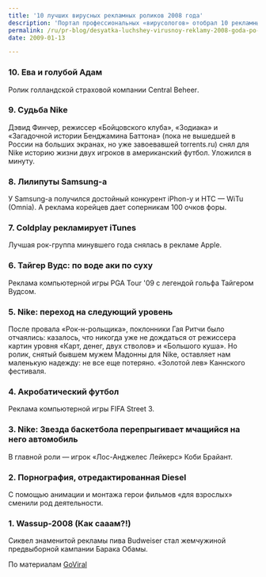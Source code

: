 ```yaml
---
title: '10 лучших вирусных рекламных роликов 2008 года'
description: 'Портал профессиональных «вирусологов» отобрал 10 рекламных роликов прошлого года, распространяемых зрителями-добровольцами. В список вошли ролики, сумевшие в кратчайшие сроки собрать миллионные аудитории на YouTube.'
permalink: /ru/pr-blog/desyatka-luchshey-virusnoy-reklamy-2008-goda-po-versii-goviral
date: 2009-01-13

---
```


<h3>10. Ева и голубой Адам</h3>
<p>Ролик голландской страховой компании <span lang="EN-GB" xml:lang="EN-GB">Central Beheer</span>.</p>
<p><script type="text/javascript">

AC_AX_RunContent( 'width','425','height','344','src','http://www.youtube.com/v/xVYn5drS6H8','type','application/x-shockwave-flash','allowscriptaccess','always','allowfullscreen','true','movie','http://www.youtube.com/v/xVYn5drS6H8','wmode','transparent' ); //end AC code

</script></p>
<noscript>
<p><object type="application/x-shockwave-flash" data="http://www.youtube.com/v/xVYn5drS6H8" width="425" height="344"><param name="movie" value="http://www.youtube.com/v/xVYn5drS6H8"><param name="wmode" value="transparent"></object></p>
</noscript>

<h3>9. Судьба Nike</h3>
<p>Дэвид Финчер, режиссер «Бойцовского клуба», «Зодиака» и «Загадочной истории Бенджамина Баттона» (пока не вышедшей в России на больших экранах, но уже завоевавшей torrents.ru) снял для Nike историю жизни двух игроков в американский футбол. Уложился в минуту.</p>
<p><script type="text/javascript">

AC_AX_RunContent( 'width','425','height','344','src','http://www.youtube.com/v/jlXRengzZoc','type','application/x-shockwave-flash','allowscriptaccess','always','allowfullscreen','true','movie','http://www.youtube.com/v/jlXRengzZoc','wmode','transparent' ); //end AC code

</script></p>
<noscript>
<p><object type="application/x-shockwave-flash" data="http://www.youtube.com/v/jlXRengzZoc" width="425" height="344"><param name="movie" value="http://www.youtube.com/v/jlXRengzZoc"><param name="wmode" value="transparent"></object></p>
</noscript>

<h3>8. Лилипуты Samsung-а</h3>
<p>У Samsung-а получился достойный конкурент iPhon-у и HTC — WiTu (Omnia). А реклама корейцев дает соперникам 100 очков форы.</p>
<p><script type="text/javascript">

AC_AX_RunContent( 'width','425','height','344','src','http://www.youtube.com/v/QQlzX7EyIwU','type','application/x-shockwave-flash','allowscriptaccess','always','allowfullscreen','true','movie','http://www.youtube.com/v/QQlzX7EyIwU','wmode','transparent' ); //end AC code

</script></p>
<noscript>
<p><object type="application/x-shockwave-flash" data="http://www.youtube.com/v/QQlzX7EyIwU" width="425" height="344"><param name="movie" value="http://www.youtube.com/v/QQlzX7EyIwU"><param name="wmode" value="transparent"></object></p>
</noscript>

<h3>7. Coldplay рекламирует iTunes</h3>
<p>Лучшая рок-группа минувшего года снялась в рекламе Apple.</p>
<p><script type="text/javascript">

AC_AX_RunContent( 'width','425','height','344','src','http://www.youtube.com/v/O3mYc1m3lsM','type','application/x-shockwave-flash','allowscriptaccess','always','allowfullscreen','true','movie','http://www.youtube.com/v/O3mYc1m3lsM','wmode','transparent' ); //end AC code

</script></p>
<noscript>
<p><object type="application/x-shockwave-flash" data="http://www.youtube.com/v/O3mYc1m3lsM" width="425" height="344"><param name="movie" value="http://www.youtube.com/v/O3mYc1m3lsM"><param name="wmode" value="transparent"></object></p>
</noscript>

<h3>6. Тайгер Вудс: по воде аки по суху</h3>
<p>Реклама компьютерной игры PGA Tour '09 с легендой гольфа Тайгером Вудсом.</p>
<p><script type="text/javascript">

AC_AX_RunContent( 'width','425','height','344','src','http://www.youtube.com/v/FZ1st1Vw2kY','type','application/x-shockwave-flash','allowscriptaccess','always','allowfullscreen','true','movie','http://www.youtube.com/v/FZ1st1Vw2kY','wmode','transparent' ); //end AC code

</script></p>
<noscript>
<p><object type="application/x-shockwave-flash" data="http://www.youtube.com/v/FZ1st1Vw2kY" width="425" height="344"><param name="movie" value="http://www.youtube.com/v/FZ1st1Vw2kY"><param name="wmode" value="transparent"></object></p>
</noscript>

<h3>5. Nike: переход на следующий уровень</h3>
<p>После провала  «Рок-н-рольщика», поклонники Гая Ритчи было отчаялись: казалось, что никогда уже не дождаться от режиссера картин уровня «Карт, денег, двух стволов» и «Большого куша». Но ролик, снятый бывшем мужем Мадонны для Nike, оставляет нам маленькую надежду: не все еще потеряно. «Золотой лев» Каннского фестиваля.</p>
<p><script type="text/javascript">

AC_AX_RunContent( 'width','425','height','344','src','http://www.youtube.com/v/anwlpTgbQTE','type','application/x-shockwave-flash','allowscriptaccess','always','allowfullscreen','true','movie','http://www.youtube.com/v/anwlpTgbQTE','wmode','transparent' ); //end AC code

</script></p>
<noscript>
<p><object type="application/x-shockwave-flash" data="http://www.youtube.com/v/anwlpTgbQTE" width="425" height="344"><param name="movie" value="http://www.youtube.com/v/anwlpTgbQTE"><param name="wmode" value="transparent"></object></p>
</noscript>

<h3>4. Акробатический футбол</h3>
<p>Реклама компьютерной игры FIFA Street 3.</p>
<p><script type="text/javascript">

AC_AX_RunContent( 'width','425','height','344','src','http://www.youtube.com/v/jWk9VJ3wVX8','type','application/x-shockwave-flash','allowscriptaccess','always','allowfullscreen','true','movie','http://www.youtube.com/v/jWk9VJ3wVX8','wmode','transparent' ); //end AC code

</script></p>
<noscript>
<p><object type="application/x-shockwave-flash" data="http://www.youtube.com/v/jWk9VJ3wVX8" width="425" height="344"><param name="movie" value="http://www.youtube.com/v/jWk9VJ3wVX8"><param name="wmode" value="transparent"></object></p>
</noscript>

<h3>3. Nike: Звезда баскетбола перепрыгивает мчащийся на него автомобиль</h3>
<p>В главной роли — игрок «Лос-Анджелес Лейкерс» Коби Брайант.</p>
<p><script type="text/javascript">

AC_AX_RunContent( 'width','425','height','344','src','http://www.youtube.com/v/yURa9T0-Rjk','type','application/x-shockwave-flash','allowscriptaccess','always','allowfullscreen','true','movie','http://www.youtube.com/v/yURa9T0-Rjk','wmode','transparent' ); //end AC code

</script></p>
<noscript>
<p><object type="application/x-shockwave-flash" data="http://www.youtube.com/v/yURa9T0-Rjk" width="425" height="344"><param name="movie" value="http://www.youtube.com/v/yURa9T0-Rjk"><param name="wmode" value="transparent"></object></p>
</noscript>

<h3>2. Порнография, отредактированная Diesel</h3>
<p>С помощью анимации и монтажа герои фильмов  «для взрослых» сменили род деятельности.</p>
<p><script type="text/javascript">

AC_AX_RunContent( 'width','425','height','344','src','http://www.youtube.com/v/XQVNVdTTvPA','type','application/x-shockwave-flash','allowscriptaccess','always','allowfullscreen','true','movie','http://www.youtube.com/v/XQVNVdTTvPA','wmode','transparent' ); //end AC code

</script></p>
<noscript>
<p><object type="application/x-shockwave-flash" data="http://www.youtube.com/v/XQVNVdTTvPA" width="425" height="344"><param name="movie" value="http://www.youtube.com/v/XQVNVdTTvPA"><param name="wmode" value="transparent"></object></p>
</noscript>

<h3>1. Wassup-2008 (Как сааам?!)</h3>
<p>Сиквел знаменитой рекламы пива Budweiser стал жемчужиной предвыборной кампании Барака Обамы.</p>
<p><script type="text/javascript">

AC_AX_RunContent( 'width','425','height','344','src','http://www.youtube.com/v/Qq8Uc5BFogE','type','application/x-shockwave-flash','allowscriptaccess','always','allowfullscreen','true','movie','http://www.youtube.com/v/Qq8Uc5BFogE','wmode','transparent' ); //end AC code

</script></p>
<noscript>
<p><object type="application/x-shockwave-flash" data="http://www.youtube.com/v/Qq8Uc5BFogE" width="425" height="344"><param name="movie" value="http://www.youtube.com/v/Qq8Uc5BFogE"><param name="wmode" value="transparent"></object></p>
</noscript>
<p>По материалам <a href="http://www.goviral.com/" target="_blank" rel="noopener noreferrer">GoViral</a></p>

